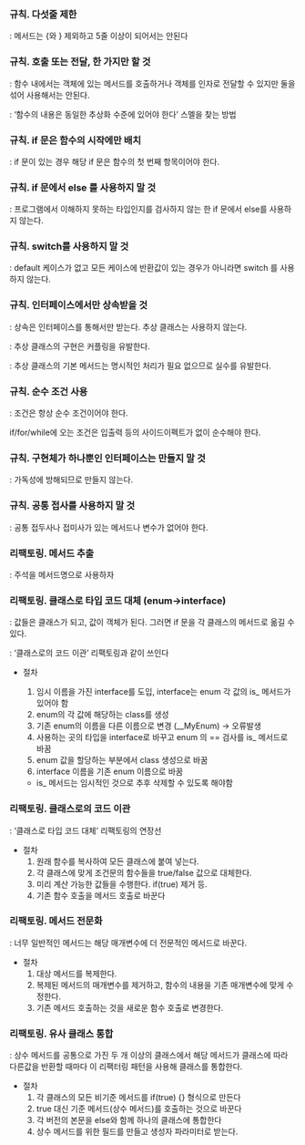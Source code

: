 ### 규칙. 다섯줄 제한




: 메서드는 {와 } 제외하고 5줄 이상이 되어서는 안된다

### 규칙. 호출 또는 전달, 한 가지만 할 것



:  함수 내에서는 객체에 있는 메서드를 호출하거나 객체를 인자로 전달할 수 있지만 둘을 섞어 사용해서는 안된다.

: ‘함수의 내용은 동일한 추상화 수준에 있어야 한다’ 스멜을 찾는 방법

### 규칙. if 문은 함수의 시작에만 배치



: if 문이 있는 경우 해당 if 문은 함수의 첫 번째 항목이어야 한다.

### 규칙. if 문에서 else 를 사용하지 말 것



: 프로그램에서 이해하지 못하는 타입인지를 검사하지 않는 한 if 문에서 else를 사용하지 않는다.

### 규칙. switch를 사용하지 말 것



: default 케이스가 없고 모든 케이스에 반환값이 있는 경우가 아니라면 switch 를 사용하지 않는다.

### 규칙. 인터페이스에서만 상속받을 것



: 상속은 인터페이스를 통해서만 받는다. 추상 클래스는 사용하지 않는다.

: 추상 클래스의 구현은 커플링을 유발한다.

: 추상 클래스의 기본 메서드는 명시적인 처리가 필요 없으므로 실수를 유발한다.

### 규칙. 순수 조건 사용



: 조건은 항상 순수 조건이어야 한다.

  if/for/while에 오는 조건은 입출력 등의 사이드이펙트가 없이 순수해야 한다. 

### 규칙. 구현체가 하나뿐인 인터페이스는 만들지 말 것



: 가독성에 방해되므로 만들지 않는다.

### 규칙. 공통 접사를 사용하지 말 것



: 공통 접두사나 접미사가 있는 메서드나 변수가 없어야 한다.

### 리팩토링. 메서드 추출



: 주석을 메서드명으로 사용하자

### 리팩토링. 클래스로 타입 코드 대체 (enum→interface)


: 값들은 클래스가 되고, 값이 객체가 된다. 그러면 if 문을 각 클래스의 메서드로 옮길 수 있다.



: ‘클래스로의 코드 이관’ 리팩토링과 같이 쓰인다

- 절차
    1. 임시 이름을 가진 interface를 도입, interface는 enum 각 값의 is_ 메서드가 있어야 함
    2. enum의 각 값에 해당하는 class를 생성
    3. 기존 enum의 이름을 다른 이름으로 변경 (__MyEnum) → 오류발생
    4. 사용하는 곳의 타입을 interface로 바꾸고 enum 의 == 검사를 is_ 메서드로 바꿈
    5. enum 값을 할당하는 부분에서 class 생성으로 바꿈
    6. interface 이름을 기존 enum 이름으로 바꿈
    
    * is_ 메서드는 임시적인 것으로 추후 삭제할 수 있도록 해야함
    


### 리팩토링. 클래스로의 코드 이관




: ‘클래스로 타입 코드 대체’ 리팩토링의 연장선

- 절차
    1. 원래 함수를 복사하여 모든 클래스에 붙여 넣는다.
    2. 각 클래스에 맞게 조건문의 함수들을 true/false 값으로 대체한다.
    3. 미리 계산 가능한 값들을 수행한다. if(true) 제거 등.
    4. 기존 함수 호출을 메서드 호출로 바꾼다
        
        
    

### 리팩토링. 메서드 전문화



: 너무 일반적인 메서드는 해당 매개변수에 더 전문적인 메서드로 바꾼다.

- 절차
    1. 대상 메서드를 복제한다.
    2. 복제된 메서드의 매개변수를 제거하고, 함수의 내용을 기존 매개변수에 맞게 수정한다.
    3. 기존 메서드 호출하는 것을 새로운 함수 호출로 변경한다.

### 리팩토링. 유사 클래스 통합



: 상수 메서드를 공통으로 가진 두 개 이상의 클래스에서 해당 메서드가 클래스에 따라 다른값을 반환할 때마다 이   리팩터링 패턴을 사용해 클래스를 통합한다.




- 절차
    1. 각 클래스의 모든 비기준 메서드를 if(true) {} 형식으로 만든다
    2. true 대신 기준 메서드(상수 메서드)를 호출하는 것으로 바꾼다
    3. 각 버전의 본문을 else와 함께 하나의 클래스에 통합한다
    4. 상수 메서드를 위한 필드를 만들고 생성자 파라미터로 받는다.
